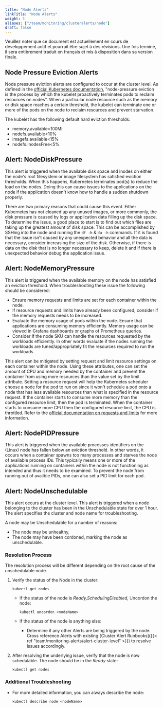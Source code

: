 ```yaml
---
title: "Node Alerts"
linkTitle: "Node Alerts"
weight: 5
aliases: ["/team/monitoring/clusteralerts/node"]
draft: false
---
```


<gcds-alert alert-role="danger" container="full" heading="Avis de traduction" hide-close-btn="true" hide-role-icon="false" is-fixed="false" class="hydrated mb-400">
<gcds-text>Veuillez noter que ce document est actuellement en cours de développement actif et pourrait être sujet à des révisions. Une fois terminé, il sera entièrement traduit en français et mis à disposition dans sa version finale.</gcds-text>
</gcds-alert>

## Node Pressure Eviction Alerts

Node pressure eviction alerts are configured to occur at the cluster level. As defined in the [official Kubernetes documentation](https://kubernetes.io/docs/concepts/scheduling-eviction/node-pressure-eviction/), "node-pressure eviction is the process by which the kubelet proactively terminates pods to reclaim resources on nodes". When a particular node resource such as the memory or disk space reaches a certain threshold, the kubelet can terminate one or more of the pods on the node to reclaim resources and prevent starvation.

The kubelet has the following default hard eviction thresholds:
- memory.available<100Mi
- nodefs.available<10%
- imagefs.available<15%
- nodefs.inodesFree<5%

## Alert: NodeDiskPressure

This alert is triggered when the available disk space and inodes on either the node's root filesystem or image filesystem has satisfied eviction thresholds. When this happens, Kubernetes terminates pod(s) to reduce the load on the nodes. Doing this can cause issues to the applications on the node if the application doesn't know how to handle a sudden shutdown properly.

There are two primary reasons that could cause this event. Either Kubernetes has not cleaned up any unused images, or more commonly, the disk pressure is caused by logs or application data filling up the disk space. To determine the issue, a good place to start is to find out which files are taking up the greatest amount of disk space. This can be accomplished by SSHing into the node and running the `df -h` & `du -h` commands. If it is found that the issue isn't caused by any unexpected behavior and all the data is necessary, consider increasing the size of the disk. Otherwise, if there is data on the disk that is no longer necessary to keep, delete it and if there is unexpected behavior debug the application issue.

## Alert: NodeMemoryPressure

This alert is triggered when the available memory on the node has satisfied an eviction threshold. When troubleshooting these issue the following should be considered:

- Ensure memory requests and limits are set for each container within the node.
- If resource requests and limits have already been configured, consider if the memory requests needs to be increased.
- Evaluate the memory usage of pods within the node. Ensure that applications are consuming memory efficiently. Memory usage can be viewed in Grafana dashboards or graphs of Prometheus queries.
- Consider if the node SKU can handle the resources requested by the workloads efficiently. In other words evaluate if the nodes running the workloads are tuned/appropriately fit the resources required to run the workloads.

This alert can be mitigated by setting request and limit resource settings on each container within the node. Using these attributes, one can set the amount of CPU and memory needed by the container and prevent the container from using more resources than the value set by the limit attribute. Setting a resource request will help the Kubernetes scheduler choose a node for the pod to run on since it won't schedule a pod onto a node that has less available resources than what is specified in the resource request. If the container starts to consume more memory than the configured resource limit, then the pod is terminated. When the container starts to consume more CPU then the configured resource limit, the CPU is throttled. Refer to the [official documentation on requests and limits](https://kubernetes.io/docs/concepts/configuration/manage-resources-containers/#requests-and-limits) for more information.

## Alert: NodePIDPressure

This alert is triggered when the available processes identifiers on the (Linux) node has fallen below an eviction threshold. In other words, it occurs when a container spawns too many processes and starves the node of available process IDs. This typically means one or more of the applications running on containers within the node is not functioning as intended and thus it needs to be examined. To prevent the node from running out of availble PIDs, one can also set a PID limit for each pod.

## Alert: NodeUnschedulable

This alert occurs at the cluster level. This alert is triggered when a node belonging to the cluster has been in the Unschedulable state for over 1 hour. The alert specifies the cluster and node name for troubleshooting.

A node may be Unschedulable for a number of reasons:

- The node may be unhealthy,
- The node may have been cordoned, marking the node as unschedulable.

### Resolution Process

The resolution process will be different depending on the root cause of the unschedulable node.

1. Verify the status of the Node in the cluster:

    `kubectl get nodes`

    - If the status of the node is *Ready,SchedulingDisabled*, Uncordon the node:

        `kubectl uncordon <nodeName>`

    - If the status of the node is anything else:

        - Determine if any other Alerts are being triggered by the node. Cross reference Alerts with existing [Cluster Alert Runbooks]({{< ref "team/monitoring-alerts/alert-cluster-level" >}}) to resolve issues accordingly.

2. After resolving the underlying issue, verify that the node is now schedulable. The node should be in the *Ready* state:

    `kubectl get nodes`

### Additional Troubleshooting

- For more detailed information, you can always describe the node:

    `kubectl describe node <nodeName>`
